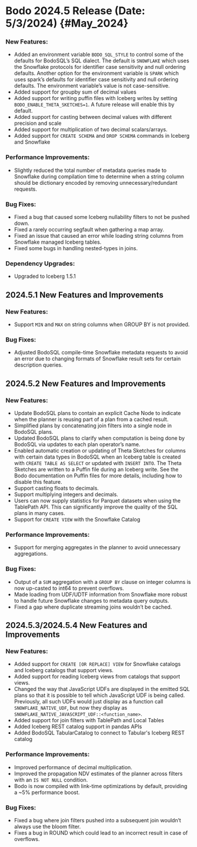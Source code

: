 Bodo 2024.5 Release (Date: 5/3/2024) {#May_2024}
=====================================

### New Features:

- Added an environment variable `BODO_SQL_STYLE` to control some of the defaults for BodoSQL’s SQL dialect. The default is `SNOWFLAKE` which uses the Snowflake protocols for identifier case sensitivity and null ordering defaults. Another option for the environment variable is `SPARK` which uses spark’s defaults for identifier case sensitivity and null ordering defaults. The environment variable’s value is not case-sensitive.
- Added support for groupby sum of decimal values
- Added support for writing puffin files with Iceberg writes by setting `BODO_ENABLE_THETA_SKETCHES=1`. A future release will enable this by default.
- Added support for casting between decimal values with different precision and scale
- Added support for multiplication of two decimal scalars/arrays.
- Added support for `CREATE SCHEMA` and `DROP SCHEMA` commands in Iceberg and Snowflake


### Performance Improvements:

- Slightly reduced the total number of metadata queries made to Snowflake during compilation time to determine when a string column should be dictionary encoded by removing unnecessary/redundant requests.


### Bug Fixes:

- Fixed a bug that caused some Iceberg nullability filters to not be pushed down.
- Fixed a rarely occurring segfault when gathering a map array.
- Fixed an issue that caused an error while loading string columns from Snowflake managed Iceberg tables.
- Fixed some bugs in handling nested-types in joins.


### Dependency Upgrades:
- Upgraded to Iceberg 1.5.1


## 2024.5.1 New Features and Improvements


### New Features:
- Support `MIN` and `MAX` on string columns when GROUP BY is not provided.

### Bug Fixes:
- Adjusted BodoSQL compile-time Snowflake metadata requests to avoid an error due to changing formats of Snowflake result sets for certain description queries.


## 2024.5.2 New Features and Improvements


### New Features:
- Update BodoSQL plans to contain an explicit Cache Node to indicate when the planner is reusing part of a plan from a cached result.
- Simplified plans by concatenating join filters into a single node in BodoSQL plans.
- Updated BodoSQL plans to clarify when computation is being done by BodoSQL via updates to each plan operator’s name.
- Enabled automatic creation or updating of Theta Sketches for columns with certain data types in BodoSQL when an Iceberg table is created with `CREATE TABLE AS SELECT` or updated with `INSERT INTO`. The Theta Sketches are written to a Puffin file during an Iceberg write. See the Bodo documentation on Puffin files for more details, including how to disable this feature.
- Support casting floats to decimals.
- Support multiplying integers and decimals.
- Users can now supply statistics for Parquet datasets when using the TablePath API. This can significantly improve the quality of the SQL plans in many cases.
- Support for `CREATE VIEW` with the Snowflake Catalog

### Performance Improvements:
- Support for merging aggregates in the planner to avoid unnecessary aggregations.

### Bug Fixes:
- Output of a `SUM` aggregation with a `GROUP BY` clause on integer columns is now up-casted to int64 to prevent overflows.
- Made loading from UDF/UDTF information from Snowflake more robust to handle future Snowflake changes to metadata query outputs.
- Fixed a gap where duplicate streaming joins wouldn’t be cached.

## 2024.5.3/2024.5.4 New Features and Improvements


### New Features:
- Added support for `CREATE [OR REPLACE] VIEW` for Snowflake catalogs and Iceberg catalogs that support views.
- Added support for reading Iceberg views from catalogs that support views.
- Changed the way that JavaScript UDFs are displayed in the emitted SQL plans so that it is possible to tell which JavaScript UDF is being called. Previously, all such UDFs would just display as a function call `SNOWFLAKE_NATIVE_UDF`, but now they display as `SNOWFLAKE_NATIVE_JAVASCRIPT_UDF::<function_name>`.
- Added support for join filters with TablePath and Local Tables
- Added Iceberg REST catalog support in pandas APIs
- Added BodoSQL TabularCatalog to connect to Tabular's Iceberg REST catalog


### Performance Improvements:
- Improved performance of decimal multiplication.
- Improved the propagation NDV estimates of the planner across filters with an `IS NOT NULL` condition.
- Bodo is now compiled with link-time optimizations by default, providing a ~5% performance boost.

### Bug Fixes:
- Fixed a bug where join filters pushed into a subsequent join wouldn’t always use the bloom filter.
- Fixes a bug in ROUND which could lead to an incorrect result in case of overflows.

